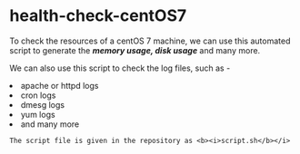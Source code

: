 # health-check-centOS7

To check the resources of a centOS 7 machine, we can use this automated script to generate the <b><i>memory usage, disk usage</b></i> and many more.

We can also use this script to check the log files, such as - 

<li>apache or httpd logs </li>
<li>cron logs </li>
<li>dmesg logs </li>
<li>yum logs </li>
<li>and many more </li>

```
The script file is given in the repository as <b><i>script.sh</b></i> 
